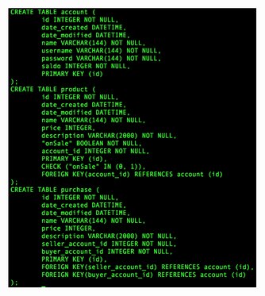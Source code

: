 <img src="https://github.com/alemati/verkkokauppa/blob/master/documentation/luontilauseet.png" width="500">  
